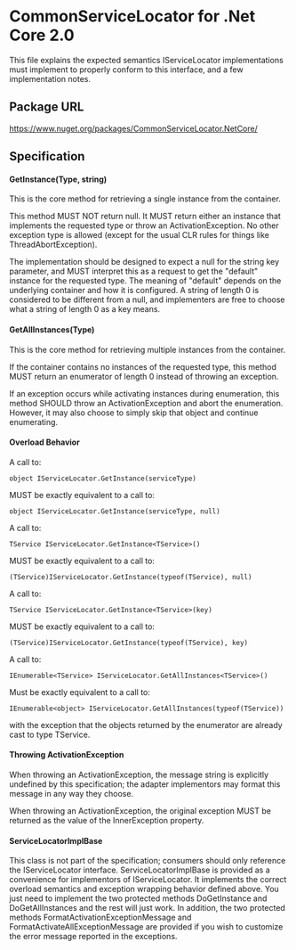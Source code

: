 # CommonServiceLocator for .Net Core 2.0

This file explains the expected semantics IServiceLocator implementations must implement to properly conform to this interface, and a few implementation notes.

## Package URL

https://www.nuget.org/packages/CommonServiceLocator.NetCore/

## Specification

#### GetInstance(Type, string)

This is the core method for retrieving a single instance from the container.

This method MUST NOT return null. It MUST return either an instance that implements the requested type or throw an ActivationException.
No other exception type is allowed (except for the usual CLR rules for things like ThreadAbortException).

The implementation should be designed to expect a null for the string key parameter, and MUST interpret this as a request to get the "default" instance for the requested type. The meaning of "default" depends on the underlying container and how it is configured. A string of length 0 is considered to be different from a null, and implementers are free to choose what a string of length 0 as a key means.

#### GetAllInstances(Type)

This is the core method for retrieving multiple instances from the container.

If the container contains no instances of the requested type, this method MUST return an enumerator of length 0 instead of throwing an exception.

If an exception occurs while activating instances during enumeration, this method SHOULD throw an ActivationException and abort the enumeration. However, it may also choose to simply skip that object and continue enumerating.

#### Overload Behavior

A call to:

    object IServiceLocator.GetInstance(serviceType)
    
MUST be exactly equivalent to a call to:

    object IServiceLocator.GetInstance(serviceType, null)
    
A call to:

    TService IServiceLocator.GetInstance<TService>()

MUST be exactly equivalent to a call to:

    (TService)IServiceLocator.GetInstance(typeof(TService), null)
    
A call to:

    TService IServiceLocator.GetInstance<TService>(key)
    
MUST be exactly equivalent to a call to:

    (TService)IServiceLocator.GetInstance(typeof(TService), key)
    
A call to:

    IEnumerable<TService> IServiceLocator.GetAllInstances<TService>()
    
Must be exactly equivalent to a call to:

    IEnumerable<object> IServiceLocator.GetAllInstances(typeof(TService))
    
with the exception that the objects returned by the enumerator are already cast to type TService.

#### Throwing ActivationException

When throwing an ActivationException, the message string is explicitly undefined by this specification; the adapter implementors may format this message in any way they choose.

When throwing an ActivationException, the original exception MUST be returned as the value of the InnerException property.


#### ServiceLocatorImplBase

This class is not part of the specification; consumers should only reference the IServiceLocator interface. ServiceLocatorImplBase is provided as a convenience for implementors of IServiceLocator. It implements the correct overload semantics and exception wrapping behavior defined above. You just need to implement the two protected methods DoGetInstance and DoGetAllInstances and the rest will just work. In addition, the two protected methods FormatActivationExceptionMessage and FormatActivateAllExceptionMessage are provided if you wish to customize the error message reported in the exceptions.
